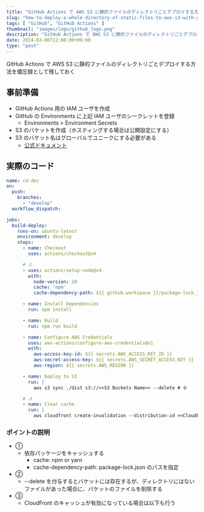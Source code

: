```yaml
---
title: "GitHub Actions で AWS S3 に静的ファイルのディレクトリごとデプロイする方法"
slug: "how-to-deploy-a-whole-directory-of-static-files-to-aws-s3-with-github-actions"
tags: [ "GitHub", "GitHub Actions" ]
thumbnail: "images/logo/github_logo.png"
description: "GitHub Actions で AWS S3 に静的ファイルのディレクトリごとデプロイする方法を備忘録として残しておく"
date: 2024-03-06T12:00:00+09:00
type: "post"
---
```


GitHub Actions で AWS S3 に静的ファイルのディレクトリごとデプロイする方法を備忘録として残しておく

## 事前準備

* GitHub Actions 用の IAM ユーザを作成
* GitHub の Environments に上記 IAM ユーザのシークレットを登録
  * Environments > Environment Secrets
* S3 のバケットを作成（ホスティングする場合は公開設定にする）
* S3 のバケット名はグローバルでユニークにする必要がある
  * [公式ドキュメント](https://docs.aws.amazon.com/ja_jp/AmazonS3/latest/userguide/BucketRestrictions.html)

## 実際のコード

```.yaml:cd-dev.yaml
name: cd-dev
on:
  push:
    branches:
      - "develop"
  workflow_dispatch:

jobs:
  build-deploy:
    runs-on: ubuntu-latest
    environment: develop
    steps:
      - name: Checkout
        uses: actions/checkout@v4

      # ①
      - uses: actions/setup-node@v4
        with:
          node-version: 20
          cache: 'npm'
          cache-dependency-path: ${{ github.workspace }}/package-lock.json

      - name: Install Dependencies
        run: npm install

      - name: Build
        run: npm run build

      - name: Configure AWS Credentials
        uses: aws-actions/configure-aws-credentials@v1
        with:
          aws-access-key-id: ${{ secrets.AWS_ACCESS_KEY_ID }}
          aws-secret-access-key: ${{ secrets.AWS_SECRET_ACCESS_KEY }}
          aws-region: ${{ secrets.AWS_REGION }}

      - name: Deploy to S3
        run: |
          aws s3 sync ./dist s3://<<S3 Buckets Name>> --delete # ②

      # ③
      - name: Clear cache
        run: |
          aws cloudfront create-invalidation --distribution-id <<CloudFront Distribution ID>> --paths "/*"
```

### ポイントの説明

* ①
  * 依存パッケージをキャッシュする
    * cache: npm or yarn
    * cache-dependency-path: package-lock.json のパスを指定
* ②
  * --delete を付与するとバケットには存在するが、ディレクトリにはないファイルがあった場合に、バケットのファイルを削除する
* ③
  * CloudFront のキャッシュが有効になっている場合は以下も行う
